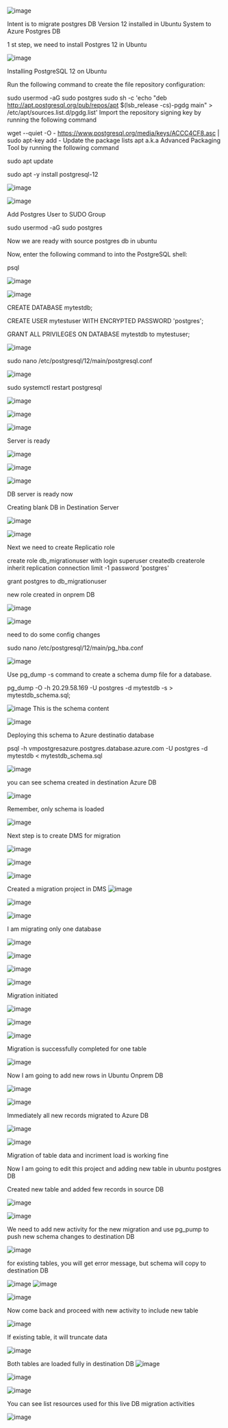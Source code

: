 


![image](https://github.com/user-attachments/assets/cc6cea82-0103-4bc1-a63f-13d340af38b3)

Intent is to migrate postgres DB Version 12 installed in  Ubuntu System to Azure Postgres DB  

1 st step, we need to install Postgres 12 in Ubuntu

![image](https://github.com/user-attachments/assets/bc8b1abf-3241-4e6f-8d9c-3911922d2459)



Installing PostgreSQL 12 on Ubuntu

Run the following command to create the file repository configuration:


sudo usermod -aG sudo postgres
sudo sh -c 'echo "deb http://apt.postgresql.org/pub/repos/apt $(lsb_release -cs)-pgdg main" > /etc/apt/sources.list.d/pgdg.list'
Import the repository signing key by running the following command

wget --quiet -O - https://www.postgresql.org/media/keys/ACCC4CF8.asc | sudo apt-key add -
Update the package lists apt a.k.a Advanced Packaging Tool by running the following command

sudo apt update

sudo apt -y install postgresql-12

![image](https://github.com/user-attachments/assets/05677fbc-1a37-4be8-9141-a4d09bbe975c)

![image](https://github.com/user-attachments/assets/1c13d090-4355-44eb-9672-0721b0f65c47)

Add Postgres User to SUDO Group

sudo usermod -aG sudo postgres

Now we are ready with source postgres db in ubuntu

Now, enter the following command to into the PostgreSQL shell:

psql


![image](https://github.com/user-attachments/assets/464e8780-55ba-4c6a-ba31-a4771e3dd9c3)


![image](https://github.com/user-attachments/assets/e9f2f4d2-ca70-4994-b680-b9c1c199c755)

CREATE DATABASE mytestdb;

CREATE USER mytestuser WITH ENCRYPTED PASSWORD 'postgres';

GRANT ALL PRIVILEGES ON DATABASE mytestdb to mytestuser;

![image](https://github.com/user-attachments/assets/2c221259-9f3a-489c-b853-2cdca1772e86)

sudo nano /etc/postgresql/12/main/postgresql.conf

![image](https://github.com/user-attachments/assets/bbf29921-8c73-4869-968b-ce741f0e93c7)

sudo systemctl restart postgresql

![image](https://github.com/user-attachments/assets/d1d52971-e5de-4c8c-adc6-67eb745f9fdd)


![image](https://github.com/user-attachments/assets/2588e3bb-0b20-4358-a460-f4ea13ef2a59)


![image](https://github.com/user-attachments/assets/2df5f779-9e9d-4fbb-8ef2-99260c221308)


Server is ready

![image](https://github.com/user-attachments/assets/4870e45e-804f-4e73-999d-5d076a1ff628)


![image](https://github.com/user-attachments/assets/c398c5a5-ca56-4120-9e66-18069e7a618a)

![image](https://github.com/user-attachments/assets/9cb839ea-2cbb-4550-8119-1b50342f3adb)

DB server is ready now

Creating blank DB in Destination Server

![image](https://github.com/user-attachments/assets/3452a013-341d-48f7-8e34-bd7eb751c79c)




![image](https://github.com/user-attachments/assets/9f7fcbac-b25c-4bbc-a273-84dfc9a24e24)

Next we need to create Replicatio role

create role db_migrationuser with
login
superuser
createdb
createrole
inherit
replication
connection limit -1
password 'postgres'

grant postgres to db_migrationuser

new role created in onprem DB

![image](https://github.com/user-attachments/assets/ea14fbf0-36a1-4f4f-84f7-68e1fe2b3c8d)


![image](https://github.com/user-attachments/assets/6d8e933b-5415-4bae-8a78-7ce54e23c13d)



need to do some config changes

sudo nano /etc/postgresql/12/main/pg_hba.conf

![image](https://github.com/user-attachments/assets/38679a67-30d7-4299-a5fc-db213c07ebfe)

Use pg_dump -s command to create a schema dump file for a database.

pg_dump -O -h 20.29.58.169 -U postgres -d mytestdb -s > mytestdb_schema.sql;

![image](https://github.com/user-attachments/assets/7b9b47c3-8cec-40d4-8a7d-27275607de47)
This is the schema content

![image](https://github.com/user-attachments/assets/b7b17f5b-967f-4322-b3aa-a6518046b9e7)

Deploying this schema to Azure destinatio database

psql  -h vmpostgresazure.postgres.database.azure.com  -U postgres -d mytestdb  < mytestdb_schema.sql

![image](https://github.com/user-attachments/assets/9cb1a22a-5ca5-448f-8d02-dc6e3981d35c)


you can see schema created in destination Azure DB

![image](https://github.com/user-attachments/assets/aeb965b3-e8e2-4c18-8504-807bba0c7f2c)

Remember, only schema is loaded

![image](https://github.com/user-attachments/assets/ea97c260-c69b-43a7-b5cf-033d9673e5e7)

Next step is to create DMS for migration

![image](https://github.com/user-attachments/assets/a9656c72-9f10-47bd-8ed6-eaed6f3819b0)


![image](https://github.com/user-attachments/assets/58d04256-e770-4c85-86b7-40684589ef02)


![image](https://github.com/user-attachments/assets/fe74c067-c373-4652-818c-378381a27c11)

Created a migration project in DMS
![image](https://github.com/user-attachments/assets/829fe52c-277f-4305-bf5d-65539f0d3a5c)


![image](https://github.com/user-attachments/assets/854b83be-5bae-4775-bdef-695503c679ba)


![image](https://github.com/user-attachments/assets/a90f448a-366a-4c8d-b4fe-8f62e3cf653a)


I am migrating  only one database

![image](https://github.com/user-attachments/assets/cfd66773-4e67-4674-aa25-d1f7d567c516)


![image](https://github.com/user-attachments/assets/9c2523fe-3f95-4201-b9ed-a50d7b1e0960)


![image](https://github.com/user-attachments/assets/c9b0c318-8816-45d3-9811-8ffaaf1e4af5)

![image](https://github.com/user-attachments/assets/ec88cfe5-d813-4a42-8318-de0897b18c7c)

Migration initiated

![image](https://github.com/user-attachments/assets/0d30e3ae-66aa-4a6e-a57a-8104d468b84c)


![image](https://github.com/user-attachments/assets/16cd617e-0d5a-41a2-976a-38f07822fa8f)


![image](https://github.com/user-attachments/assets/de5c7fa7-0e72-4eb8-b531-cfd3445b2f89)

Migration is successfully completed for one table

![image](https://github.com/user-attachments/assets/f32b201d-606f-4cec-831c-8240da1e4edc)


Now I am going to add new rows in Ubuntu Onprem DB

![image](https://github.com/user-attachments/assets/f694547f-ec9b-4c72-8ff8-8a2ba8e26a99)

![image](https://github.com/user-attachments/assets/94cf6996-169a-416e-84ab-b939590c9440)


Immediately all new records migrated to Azure DB

![image](https://github.com/user-attachments/assets/5e581d50-d746-436f-8517-cf22b323e2be)


![image](https://github.com/user-attachments/assets/d3bc8e6f-4434-426c-97d2-3fce9166b35c)


Migration of table data and incriment load is working fine

Now I am going to edit this project and adding new table in ubuntu postgres DB

Created new table and added few records in source DB

![image](https://github.com/user-attachments/assets/764f4b4c-af70-4c72-99c6-08fb96790a2d)

![image](https://github.com/user-attachments/assets/5afe1258-bca9-4675-8fee-fe8364f70203)


We need to add new activity for the new migration and use pg_pump to push new schema changes to destination DB

![image](https://github.com/user-attachments/assets/7ccdd5f3-0211-4b4a-a978-f1d0090bee1c)

for existing tables, you will get error message, but schema will copy to destination DB

![image](https://github.com/user-attachments/assets/140852c9-efc4-44b7-9454-d08a75f3a9c9)
![image](https://github.com/user-attachments/assets/8d65d638-2f85-4ec3-89c4-50d51215d1a0)


![image](https://github.com/user-attachments/assets/816b83ed-d6cf-45e9-baac-4ce6e837716f)

Now come back and proceed with new activity to include new table

![image](https://github.com/user-attachments/assets/51288654-dc22-4300-bf8d-4e394b88a7b7)


If existing table, it will truncate data

![image](https://github.com/user-attachments/assets/93f07261-f5c1-4e95-9900-a75e1cb25ba1)

Both tables are loaded fully in destination DB
![image](https://github.com/user-attachments/assets/a1ff5594-9c05-4abf-a955-ac3ac70320f8)

![image](https://github.com/user-attachments/assets/d9521e5d-600a-4f8d-af39-b5fcf2af954b)

![image](https://github.com/user-attachments/assets/6e321bbb-6647-475b-9ea6-c5fc2c960993)


You can see list resources used for this live DB migration activities

![image](https://github.com/user-attachments/assets/9143d006-f846-4f71-ba3c-68d560892e0d)


